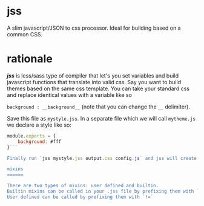 jss
======

A slim javascript/JSON to css processor. Ideal for building based on a common CSS.

rationale
=========

***jss*** is less/sass type of compiler that let's you set variables and build javascript functions that translate into valid css.
Say you want to build themes based on the same css template.
You can take your standard css and replace identical values with a variable like so

`background : __background__` (note that you can change the `__` delimiter).

Save this file as `mystyle.jss`. In a separate file which we will call `mytheme.js` we declare a style like so:

```javascript
module.exports = {
	background: #fff
}```

Finally run `jss mystyle.jss output.css config.js` and jss will create the file output.css for you.

mixins
======

There are two types of mixins: user defined and builtin.
Builtin mixins can be called in your .jss file by prefixing them with `!jss=`
User defined can be called by prefixing them with `!=`
